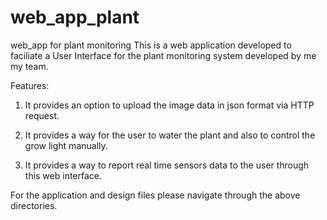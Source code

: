 # web_app_plant


web_app for plant monitoring This is a web application developed to faciliate a User Interface for the plant monitoring system developed by me my team.

Features:

1. It provides an option to upload the image data in json format via HTTP request.

2. It provides a way for the user to water the plant and also to control the grow light manually.

3. It provides a way to report real time sensors data to the user through this web interface.

For the application and design files please navigate through the above directories.
